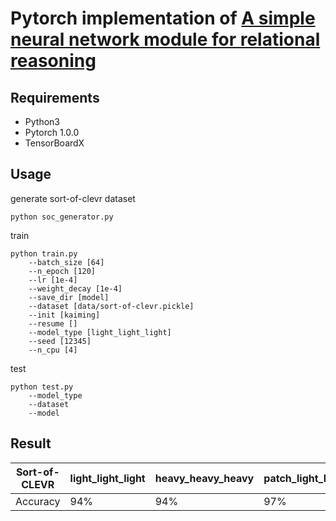 # Pytorch implementation of [A simple neural network module for relational reasoning](https://arxiv.org/pdf/1706.01427.pdf)

## Requirements

- Python3
- Pytorch 1.0.0
- TensorBoardX

## Usage

generate sort-of-clevr dataset
```
python soc_generator.py
```

train
```
python train.py 
    --batch_size [64]
    --n_epoch [120]
    --lr [1e-4]
    --weight_decay [1e-4]
    --save_dir [model]
    --dataset [data/sort-of-clevr.pickle]
    --init [kaiming]
    --resume []
    --model_type [light_light_light]
    --seed [12345]
    --n_cpu [4]
```

test
```
python test.py
    --model_type
    --dataset
    --model
```

## Result

| Sort-of-CLEVR | light_light_light | heavy_heavy_heavy | patch_light_light |
|---------------|-------------------|-------------------|-------------------|
| Accuracy      | 94%               | 94%               | 97%               |
